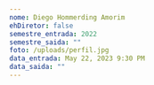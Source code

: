 ```yaml
---
nome: Diego Hommerding Amorim
ehDiretor: false
semestre_entrada: 2022
semestre_saida: ""
foto: /uploads/perfil.jpg
data_entrada: May 22, 2023 9:30 PM
data_saida: ""
---
```

